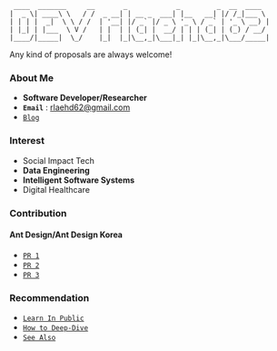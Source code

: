 ```
 ____  _______     __       _            _         _  __  ____  
|  _ \| ____\ \   / /  _ __| | __ _  ___| |__   __| |/ /_|___ \ 
| | | |  _|  \ \ / /  | '__| |/ _` |/ _ \ '_ \ / _` | '_ \ __) |
| |_| | |___  \ V /   | |  | | (_| |  __/ | | | (_| | (_) / __/ 
|____/|_____|  \_/    |_|  |_|\__,_|\___|_| |_|\__,_|\___/_____|  
```

Any kind of proposals are always welcome!

### About Me
- **Software Developer/Researcher**
 - **`Email`** : rlaehd62@gmail.com
- [`Blog`](https://rlaehd62.github.io/)

### Interest
- Social Impact Tech
- **Data Engineering**
- **Intelligent Software Systems**
- Digital Healthcare

### Contribution
#### Ant Design/Ant Design Korea
- [`PR 1`](https://github.com/ant-design-korea/ant-design/pull/10)
- [`PR 2`](https://github.com/ant-design-korea/ant-design/pull/18)
- [`PR 3`](https://github.com/ant-design/ant-design/pull/51176)

### Recommendation
- [`Learn In Public`](https://velog.io/@kwanwooi/%EA%B3%B5%EA%B0%9C%EC%A0%81%EC%9C%BC%EB%A1%9C-%ED%95%99%EC%8A%B5%ED%95%98%EB%9D%BC)
- [`How to Deep-Dive`](https://hudi.blog/how-to-deep-dive/)
- [`See Also`](https://learninpublic.org/v1-principles-learn-in-public.pdf)
